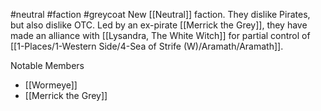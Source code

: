 #neutral #faction #greycoat 
New [[Neutral]] faction.  They dislike Pirates, but also dislike OTC.  Led by an ex-pirate [[Merrick the Grey]], they have made an alliance with [[Lysandra, The White Witch]] for partial control of [[1-Places/1-Western Side/4-Sea of Strife (W)/Aramath/Aramath]].

Notable Members
- [[Wormeye]]
- [[Merrick the Grey]]